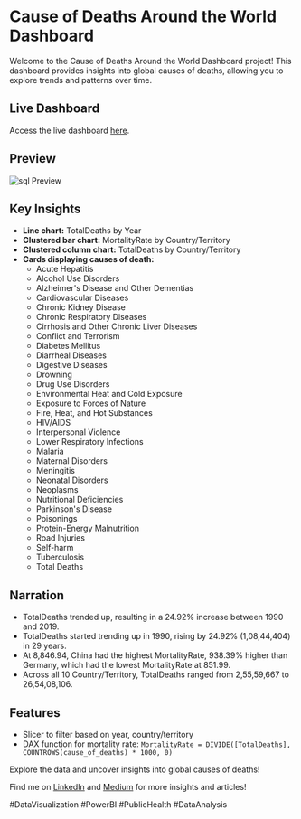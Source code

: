 # Cause of Deaths Around the World Dashboard

Welcome to the Cause of Deaths Around the World Dashboard project! This dashboard provides insights into global causes of deaths, allowing you to explore trends and patterns over time.

## Live Dashboard
Access the live dashboard [here](https://app.powerbi.com/view?r=eyJrIjoiMjdmOWExYmEtZTE2ZS00NGQ4LWFmMmUtODIwNmE3Y2M2NzM3IiwidCI6ImRmODY3OWNkLWE4MGUtNDVkOC05OWFjLWM4M2VkN2ZmOTVhMCJ9).

## Preview
![sql Preview](Screenshot%20(181).png)

## Key Insights
- **Line chart:** TotalDeaths by Year
- **Clustered bar chart:** MortalityRate by Country/Territory
- **Clustered column chart:** TotalDeaths by Country/Territory
- **Cards displaying causes of death:** 
  - Acute Hepatitis
  - Alcohol Use Disorders
  - Alzheimer's Disease and Other Dementias
  - Cardiovascular Diseases
  - Chronic Kidney Disease
  - Chronic Respiratory Diseases
  - Cirrhosis and Other Chronic Liver Diseases
  - Conflict and Terrorism
  - Diabetes Mellitus
  - Diarrheal Diseases
  - Digestive Diseases
  - Drowning
  - Drug Use Disorders
  - Environmental Heat and Cold Exposure
  - Exposure to Forces of Nature
  - Fire, Heat, and Hot Substances
  - HIV/AIDS
  - Interpersonal Violence
  - Lower Respiratory Infections
  - Malaria
  - Maternal Disorders
  - Meningitis
  - Neonatal Disorders
  - Neoplasms
  - Nutritional Deficiencies
  - Parkinson's Disease
  - Poisonings
  - Protein-Energy Malnutrition
  - Road Injuries
  - Self-harm
  - Tuberculosis
  - Total Deaths

## Narration
- TotalDeaths trended up, resulting in a 24.92% increase between 1990 and 2019.
- TotalDeaths started trending up in 1990, rising by 24.92% (1,08,44,404) in 29 years.
- At 8,846.94, China had the highest MortalityRate, 938.39% higher than Germany, which had the lowest MortalityRate at 851.99.
- Across all 10 Country/Territory, TotalDeaths ranged from 2,55,59,667 to 26,54,08,106.

## Features
- Slicer to filter based on year, country/territory
- DAX function for mortality rate: `MortalityRate = DIVIDE([TotalDeaths], COUNTROWS(cause_of_deaths) * 1000, 0)`

Explore the data and uncover insights into global causes of deaths!

Find me on [LinkedIn](https://www.linkedin.com/in/vishnukanth-k-a5552327b/) and [Medium](https://medium.com/@vishnukanthvis) for more insights and articles!

#DataVisualization #PowerBI #PublicHealth #DataAnalysis
